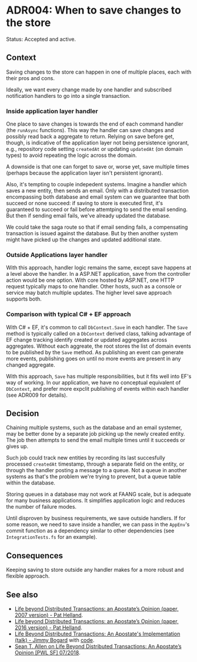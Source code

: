 # ADR004: When to save changes to the store

Status: Accepted and active.

## Context

Saving changes to the store can happen in one of multiple places, each with
their pros and cons.

Ideally, we want every change made by one handler and subscribed notification
handlers to go into a single transaction.

### Inside application layer handler

One place to save changes is towards the end of each command handler (the
`runAsync` functions). This way the handler can save changes and possibly read
back a aggregate to return. Relying on save before get, though, is indicative of
the application layer not being persistence ignorant, e.g., repository code
setting `createdAt` or updating `updatedAt` (on domain types) to avoid repeating
the logic across the domain.

A downside is that one can forget to save or, worse yet, save multiple times
(perhaps because the application layer isn't persistent ignorant).

Also, it's tempting to couple indepedent systems. Imagine a handler which saves
a new entity, then sends an email. Only with a distributed transaction
encompassing both database and email system can we guarantee that both succeed
or none succeed: if saving to store is executed first, it's guaranteed to
succeed or fail before attemtping to send the email sending. But then if sending
email fails, we've already updated the database.

We could take the saga route so that if email sending fails, a compensating
transaction is issued against the database. But by then another system might
have picked up the changes and updated additional state.

### Outside Applications layer handler

With this approach, handler logic remains the same, except save happens at a
level above the handler. In a ASP.NET application, save from the controller
action would be one option. With core hosted by ASP.NET, one HTTP request
typically maps to one handler. Other hosts, such as a console or service may
batch multiple updates. The higher level save approach supports both.

### Comparison with typical C# + EF approach

With C# + EF, it's common to call `DbContext.Save` in each handler. The `Save`
method is typically called on a `DbContext` derived class, talking advantage of
EF change tracking identify created or updated aggregates across aggregates.
Without each aggreate, the root stores the list of domain events to be published
by the `Save` method. As publishing an event can generate more events,
publishing goes on until no more events are present in any changed aggregate.

With this approach, `Save` has multiple responsibilities, but it fits well into
EF's way of working. In our application, we have no conceptual equivalent of
`DbContext`, and prefer more expclit publishing of events within each handler
(see ADR009 for details).

## Decision

Chaining multiple systems, such as the database and an email systemer, may be
better done by a separate job picking up the newly created entity. The job then
attempts to send the email multiple times until it succeeds or gives up.

Such job could track new entities by recording its last succesfully processed
`createdAt` timestamp, through a separate field on the entity, or through the
handler posting a message to a queue. Not a queue in another systems as that's
the problem we're trying to prevent, but a queue table within the database.

Storing queues in a database may not work at FAANG scale, but is adequate for
many business applications. It simplifies application logic and reduces the
number of failure modes.

Until disproven by business requirements, we save outside handlers. If for some
reason, we need to save inside a handler, we can pass in the `AppEnv`'s commit
function as a dependency similar to other dependencies (see
`IntegrationTests.fs` for an example).

## Consequences

Keeping saving to store outside any handler makes for a more robust and flexible
approach.

## See also

- [Life beyond Distributed Transactions: an Apostate’s Opinion (paper, 2007 version) - Pat Helland](https://ics.uci.edu/~cs223/papers/cidr07p15.pdf).
- [Life beyond Distributed Transactions: an Apostate’s Opinion (paper, 2016 version) - Pat Helland](https://dl.acm.org/doi/pdf/10.1145/3012426.3025012).
- [Life Beyond Distributed Transactions: An Apostate's Implementation (talk) - Jimmy Bogard](https://www.youtube.com/watch?v=AUrKofVRHV4) with [code](https://github.com/jbogard/AdventureWorksCosmos).
- [Sean T. Allen on Life Beyond Distributed Transactions: An Apostate’s Opinion [PWL SF] 07/2018](https://www.youtube.com/watch?v=xI56ox7dcRQ).
